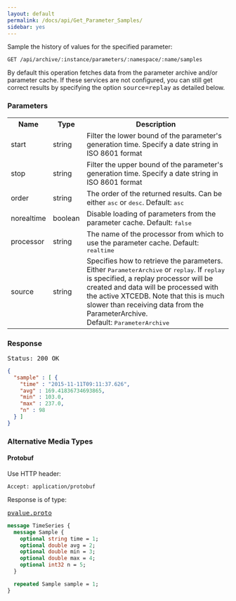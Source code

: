 ```yaml
---
layout: default
permalink: /docs/api/Get_Parameter_Samples/
sidebar: yes
---
```


Sample the history of values for the specified parameter:

    GET /api/archive/:instance/parameters/:namespace/:name/samples   

<div class="hint">
    By default this operation fetches data from the parameter archive and/or parameter cache. If these services are not configured, you can still get correct results by specifying the option <tt>source=replay</tt> as detailed below.
</div>


### Parameters

<table class="inline">
    <tr>
        <th>Name</th>
        <th>Type</th>
        <th>Description</th>
    </tr>
    <tr>
        <td class="code">start</td>
        <td class="code">string</td>
        <td>Filter the lower bound of the parameter's generation time. Specify a date string in ISO 8601 format</td>
    </tr>
    <tr>
        <td class="code">stop</td>
        <td class="code">string</td>
        <td>Filter the upper bound of the parameter's generation time. Specify a date string in ISO 8601 format</td>
    </tr>
    <tr>
        <td class="code">order</td>
        <td class="code">string</td>
        <td>The order of the returned results. Can be either <tt>asc</tt> or <tt>desc</tt>. Default: <tt>asc</tt></td>
    </tr>
    <tr>
        <td class="code">norealtime</td>
        <td class="code">boolean</td>
        <td>Disable loading of parameters from the parameter cache. Default: <tt>false</tt></td>
    </tr>
    <tr>
        <td class="code">processor</td>
        <td class="code">string</td>
        <td>The name of the processor from which to use the parameter cache. Default: <tt>realtime</tt></td>
    </tr>
    <tr>
        <td class="code">source</td>
        <td class="code">string</td>
        <td>Specifies how to retrieve the parameters. Either <tt>ParameterArchive</tt> or <tt>replay</tt>. If <tt>replay</tt> is specified, a replay processor will be created and data will be processed with the active XTCEDB. Note that this is much slower than receiving data from the ParameterArchive.<br>Default: <tt>ParameterArchive</tt></td>
    </tr>
</table>
 

### Response

<pre class="header">Status: 200 OK</pre>
```json
{
  "sample" : [ {
    "time" : "2015-11-11T09:11:37.626",
    "avg" : 169.41836734693865,
    "min" : 103.0,
    "max" : 237.0,
    "n" : 98
  } ]
}
```

### Alternative Media Types

#### Protobuf

Use HTTP header:

    Accept: application/protobuf
    
Response is of type:

<pre class="r header"><a href="/docs/api/pvalue.proto/">pvalue.proto</a></pre>
```proto
message TimeSeries {
  message Sample {
    optional string time = 1;
    optional double avg = 2;
    optional double min = 3;
    optional double max = 4;
    optional int32 n = 5;
  }

  repeated Sample sample = 1;
}
```

